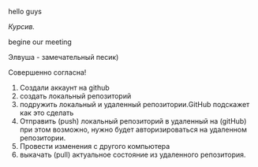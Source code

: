 hello guys

*Курсив.*

begine our meeting

Элвуша - замечательный песик)

Совершенно согласна!
1. Создали аккаунт на github
2. создать локальный репозиторий
3. подружить локальный и удаленный репозитории.GitHub подскажет как это сделать
4. Отправить (push) локальный репозиторий в удаленный на (gitHub) при этом возможно, нужно будет авторизироваться на удаленном репозитории.
5. Провести изменения с другого компьютера
6. выкачать (pull) актуальное состояние из удаленного репозитория.